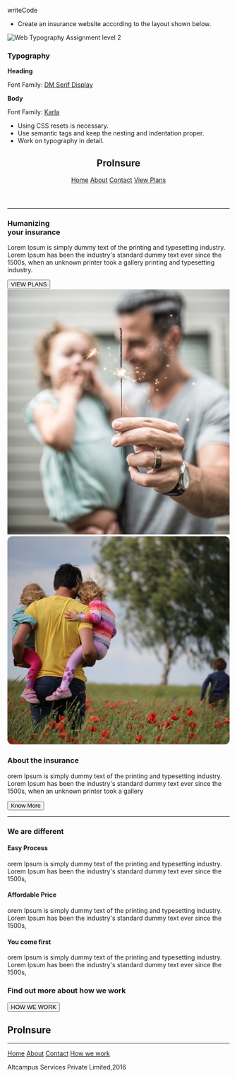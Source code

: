 writeCode

- Create an insurance website according to the layout shown below.

![Web Typography Assignment level 2](https://raw.githubusercontent.com/suraj122/AC-STYLE-images/master/web-typography/ex-2.png)

### Typography

**Heading**

Font Family: [DM Serif Display](https://fonts.google.com/specimen/DM+Serif+Display?query=dm+se)

**Body**

Font Family: [Karla](https://fonts.google.com/specimen/Karla?query=karla)

- Using CSS resets is necessary.
- Use semantic tags and keep the nesting and indentation proper.
- Work on typography in detail.
<!DOCTYPE html>
<html lang="end">
    <head> 
        <meta charset="UTF-8">
        <title> Hackant </title>
        <script src="https://kit.fontawesome.com/ef43d9bbc3.js" crossorigin="anonymous"></script>
        <link rel="stylesheet" href="assets/style.css">
        <link rel="preconnect" href="https://fonts.googleapis.com">
        <link rel="preconnect" href="https://fonts.gstatic.com" crossorigin>
        <link href="https://fonts.googleapis.com/css2?family=DM+Serif+Display&family=Karla:wght@300&display=swap" rel="stylesheet"> 
    </head>
    <body>
        <header class="container flex">
            <div class="brand-name">
                <h2>ProInsure</h2>
            </div>
            <nav class="home">
                <a href="#">Home</a>
                <a href="#">About</a>
                <a href="#">Contact</a>
                <a href="#">View Plans</a>
                </div>
            </nav>
        </header>
      <main>
          <section class="background">
              <div class=" sec-1 container flex">
                  <article class="art-1">
                      <hr>
                      <h1>Humanizing<br> 
                          your insurance</h1>
                      <p>Lorem Ipsum is simply dummy text of the printing and typesetting industry. 
                          Lorem Ipsum has been the industry's standard dummy text ever since the 1500s, when an unknown printer took a gallery 
                          printing and typesetting industry. 
                      </p>
                      <button class="but-1">VIEW PLANS</button>
                  </article>
                  <div class="img-1">
                      <img class="img-1-1" src="assets/01.png" alt="image-1">
                  </div>
              </div>
          </section>
          <section class="sec-2 container flex">
              <div class="img-2">
                  <img src="assets/02.png" alt="immg 2">
              </div>
              <article class="art-1 art-2">
                  <h3>About the insurance</h3>
                  <p>orem Ipsum is simply dummy text of the printing and typesetting industry. 
                    Lorem Ipsum has been the industry's standard dummy text ever since the 1500s, when an unknown printer took a gallery 
                </p>
                <button class="but-1">Know More</button>
              </article>
          </section>
          <section class="sec-3 container">
              <hr>
              <h3>We are different</h3>
              <div class="features flex">
                  <div class="feat-1">
                    <i class="fas fa-user-cog icon-1"></i>
                    <h4>Easy Process</h4>
                    <p>orem Ipsum is simply dummy text of the printing and typesetting industry. 
                        Lorem Ipsum has been the industry's standard dummy text ever since the 1500s,</p>
                  </div>
                  <div class="features flex">
                    <div class="feat-1">
                      <i class="fas fa-user-cog icon-1"></i>
                      <h4>Affordable Price</h4>
                      <p>orem Ipsum is simply dummy text of the printing and typesetting industry. 
                          Lorem Ipsum has been the industry's standard dummy text ever since the 1500s,</p>
                    </div>
                    <div class="features flex">
                        <div class="feat-1">
                          <i class="fas fa-user-cog icon-1"></i>
                          <h4>You come first</h4>
                          <p>orem Ipsum is simply dummy text of the printing and typesetting industry. 
                              Lorem Ipsum has been the industry's standard dummy text ever since the 1500s,</p>
                        </div>
                    </div>
          </section>
          <section class="sec-4 container flex">
              <div class="subhead">
                  <h3>Find out more about how we work</h3>
              </div>
              <button class="but-1">
                  HOW WE WORK
              </button>
          </section>
      </main>
      <footer class="container">
          <div class="footer-1 flex">
              <div class="footer-name">
                <h2>ProInsure</h2>
                </div>
              <div class="icon2">
                  <a href="#"><i class="fab fa-facebook-square icon-2"></i></a>
                  <a href="#"><i class="fab fa-twitter-square icon-2"></i></a>
              </div>
          </div>
          <hr>
          <nav class="nav-f">
            <a href="#">Home</a>
            <a href="#">About</a>
            <a href="#">Contact</a>
            <a href="#">How we work</a>
            </div>
          </nav>
          <div class="copyright">
              <p>Altcampus Services Private Limited,2016</p>
          </div>
      </footer>
   </body>
</html>
